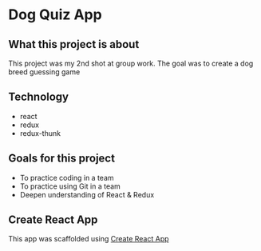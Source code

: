 # Dog Quiz App

## What this project is about 

This project was my 2nd shot at group work. The goal was to create a dog breed guessing game 

## Technology

* react
* redux
* redux-thunk

## Goals for this project

* To practice coding in a team
* To practice using Git in a team
* Deepen understanding of React & Redux

## Create React App
This app was scaffolded using
<a href='https://github.com/facebook/create-react-app'>Create React App </a>
